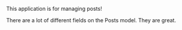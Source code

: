 This application is for managing posts!

There are a lot of different fields on the Posts model. They are great.